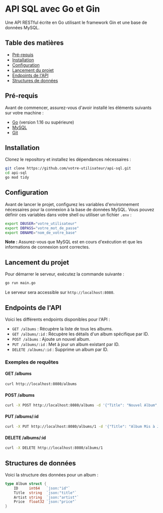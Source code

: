 # API SQL avec Go et Gin

Une API RESTful écrite en Go utilisant le framework Gin et une base de données MySQL.

## Table des matières

- [Pré-requis](#pré-requis)
- [Installation](#installation)
- [Configuration](#configuration)
- [Lancement du projet](#lancement-du-projet)
- [Endpoints de l'API](#endpoints-de-lapi)
- [Structures de données](#structures-de-données)

## Pré-requis

Avant de commencer, assurez-vous d'avoir installé les éléments suivants sur votre machine :

- [Go](https://golang.org/doc/install) (version 1.16 ou supérieure)
- [MySQL](https://www.mysql.com/downloads/)
- [Git](https://git-scm.com/)

## Installation

Clonez le repository et installez les dépendances nécessaires :

```bash
git clone https://github.com/votre-utilisateur/api-sql.git
cd api-sql
go mod tidy
```

## Configuration

Avant de lancer le projet, configurez les variables d'environnement nécessaires pour la connexion à la base de données MySQL. Vous pouvez définir ces variables dans votre shell ou utiliser un fichier `.env` :

```bash
export DBUSER="votre_utilisateur"
export DBPASS="votre_mot_de_passe"
export DBNAME="nom_de_votre_base"
```

**Note :** Assurez-vous que MySQL est en cours d'exécution et que les informations de connexion sont correctes.

## Lancement du projet

Pour démarrer le serveur, exécutez la commande suivante :

```bash
go run main.go
```

Le serveur sera accessible sur `http://localhost:8080`.

## Endpoints de l'API

Voici les différents endpoints disponibles pour l'API :

- `GET /albums` : Récupère la liste de tous les albums.
- `GET /albums/:id` : Récupère les détails d'un album spécifique par ID.
- `POST /albums` : Ajoute un nouvel album.
- `PUT /albums/:id` : Met à jour un album existant par ID.
- `DELETE /albums/:id` : Supprime un album par ID.

### Exemples de requêtes

#### GET /albums

```bash
curl http://localhost:8080/albums
```

#### POST /albums

```bash
curl -X POST http://localhost:8080/albums -d '{"Title": "Nouvel Album", "Artist": "Artiste Inconnu", "Price": 12.99}'
```

#### PUT /albums/:id

```bash
curl -X PUT http://localhost:8080/albums/1 -d '{"Title": "Album Mis à Jour", "Artist": "Artiste Inconnu", "Price": 15.99}'
```

#### DELETE /albums/:id

```bash
curl -X DELETE http://localhost:8080/albums/1
```

## Structures de données

Voici la structure des données pour un album :

```go
type Album struct {
    ID     int64   `json:"id"`
    Title  string  `json:"title"`
    Artist string  `json:"artist"`
    Price  float32 `json:"price"`
}
```
